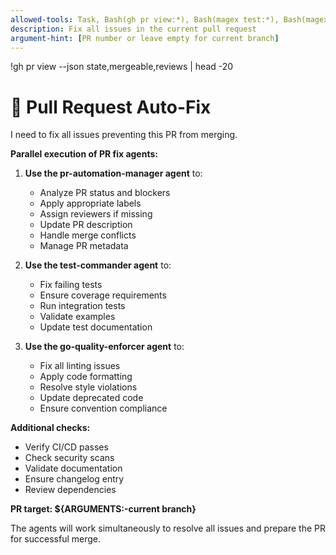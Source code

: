 ```yaml
---
allowed-tools: Task, Bash(gh pr view:*), Bash(magex test:*), Bash(magex lint:*), Edit, MultiEdit
description: Fix all issues in the current pull request
argument-hint: [PR number or leave empty for current branch]
---
```

!gh pr view --json state,mergeable,reviews | head -20

# 🔧 Pull Request Auto-Fix

I need to fix all issues preventing this PR from merging.

**Parallel execution of PR fix agents:**

1. **Use the pr-automation-manager agent** to:
   - Analyze PR status and blockers
   - Apply appropriate labels
   - Assign reviewers if missing
   - Update PR description
   - Handle merge conflicts
   - Manage PR metadata

2. **Use the test-commander agent** to:
   - Fix failing tests
   - Ensure coverage requirements
   - Run integration tests
   - Validate examples
   - Update test documentation

3. **Use the go-quality-enforcer agent** to:
   - Fix all linting issues
   - Apply code formatting
   - Resolve style violations
   - Update deprecated code
   - Ensure convention compliance

**Additional checks:**
- Verify CI/CD passes
- Check security scans
- Validate documentation
- Ensure changelog entry
- Review dependencies

**PR target: ${ARGUMENTS:-current branch}**

The agents will work simultaneously to resolve all issues and prepare the PR for successful merge.
